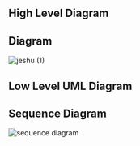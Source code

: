 ## High Level Diagram
##  Diagram
![jeshu (1)](https://user-images.githubusercontent.com/78848865/111861404-064f3d00-8974-11eb-8574-a9ca99f35c0d.png)

## Low Level UML Diagram
## Sequence Diagram
![sequence diagram](https://user-images.githubusercontent.com/78848865/111861429-326abe00-8974-11eb-8b21-b9acdff30e60.png)
